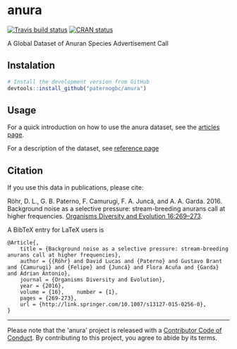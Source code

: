 # anura
<!-- badges: start -->
  [![Travis build status](https://travis-ci.org/paternogbc/anura.svg?branch=master)](https://travis-ci.org/paternogbc/anura)
[![CRAN status](https://www.r-pkg.org/badges/version/anura)](https://cran.r-project.org/package=anura)
  <!-- badges: end -->
  
A Global Dataset of Anuran Species Advertisement Call

## Instalation

```R
# Install the development version from GitHub
devtools::install_github("paternogbc/anura")
```

## Usage

For a quick introduction on how to use the anura dataset, see the [articles page](https://paternogbc.github.io/anura/articles/usage.html). 

For a description of the dataset, see [reference page](https://paternogbc.github.io/anura/reference/index.html)

## Citation

If you use this data in publications, please cite:

Röhr, D. L., G. B. Paterno, F. Camurugi, F. A. Juncá, and A. A. Garda. 2016.
Background noise as a selective pressure: stream-breeding anurans call at higher frequencies. [Organisms Diversity and Evolution   16:269–273](https://link.springer.com/article/10.1007%2Fs13127-015-0256-0).

A BibTeX entry for LaTeX users is

```
@Article{,
    title = {Background noise as a selective pressure: stream-breeding anurans call at higher frequencies},
    author = {{Röhr} and David Lucas and {Paterno} and Gustavo Brant and {Camurugi} and {Felipe} and {Juncá} and Flora Acuña and {Garda} and Adrian Antonio},
    journal = {Organisms Diversity and Evolution},
    year = {2016},
    volume = {16},    number = {1},
    pages = {269-273},
    url = {http://link.springer.com/10.1007/s13127-015-0256-0},
}
```

*** 
Please note that the 'anura' project is released with a
[Contributor Code of Conduct](CODE_OF_CONDUCT.md).
By contributing to this project, you agree to abide by its terms.
